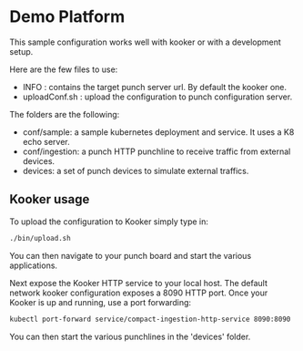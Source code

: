 # Demo Platform

This sample configuration works well with kooker or with a development setup.

Here are the few files to use: 

* INFO : contains the target punch server url. By default the kooker one.
* uploadConf.sh : upload the configuration to punch configuration server. 

The folders are the following:

* conf/sample: a sample kubernetes deployment and service. It uses a K8 echo server.
* conf/ingestion: a punch HTTP punchline to receive traffic from external devices.
* devices: a set of punch devices to simulate external traffics. 

## Kooker usage

To upload the configuration to Kooker simply type in: 

```sh
./bin/upload.sh
```

You can then navigate to your punch board and start the various applications. 

Next expose the Kooker HTTP service to your local host. The default network kooker configuration exposes a 8090 HTTP port. 
Once your Kooker is up and running, use a port forwarding: 

```sh
kubectl port-forward service/compact-ingestion-http-service 8090:8090
```

You can then start the various punchlines in the 'devices' folder.  